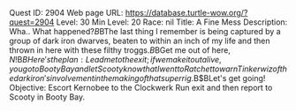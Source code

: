 Quest ID: 2904
Web page URL: https://database.turtle-wow.org/?quest=2904
Level: 30
Min Level: 20
Race: nil
Title: A Fine Mess
Description: <Kernobee groans.> Wha.. What happened?$B$BThe last thing I remember is being captured by a group of dark iron dwarves, beaten to within an inch of my life and then thrown in here with these filthy troggs.$B$BGet me out of here, $N!$B$BHere's the plan: Lead me to the exit; if we make it out alive, you go to Booty Bay and let Scooty know that I went to Ratchet to warn Tinkerwiz of the dark iron's involvement in the making of that super rig.$B$BLet's get going!
Objective: Escort Kernobee to the Clockwerk Run exit and then report to Scooty in Booty Bay.
